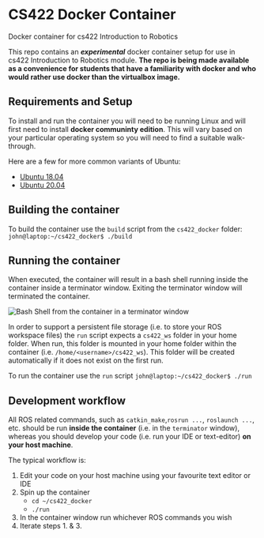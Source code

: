 # CS422 Docker Container
Docker container for cs422 Introduction to Robotics

This repo contains an ***experimental*** docker container setup for use in cs422 Introduction to Robotics module. **The repo is being made available as a convenience for students that have a familiarity with docker and who would rather use docker than the virtualbox image.** 

## Requirements and Setup
To install and run the container you will need to be running Linux and will first need to install **docker communinty edition**. This will vary based on your particular operating system so you will need to find a suitable walk-through. 

Here are a few for more common variants of Ubuntu:
* [Ubuntu 18.04](https://www.digitalocean.com/community/tutorials/how-to-install-and-use-docker-on-ubuntu-18-04)
* [Ubuntu 20.04](https://www.digitalocean.com/community/tutorials/how-to-install-and-use-docker-on-ubuntu-20-04)

## Building the container
To build the container use the `build` script from the `cs422_docker` folder:
```john@laptop:~/cs422_docker$ ./build```

## Running the container
When executed, the container will result in a bash shell running inside the container inside a terminator window. Exiting the terminator window will terminated the container. 

![Bash Shell from the container in a terminator window](docs/terminator.png "Bash Shell from the container in a terminator window")

In order to support a persistent file storage (i.e. to store your ROS workspace files) the `run` script expects a `cs422_ws` folder in your home folder. When run, this folder is mounted in your home folder within the container (i.e. `/home/<username>/cs422_ws`). This folder will be created automatically if it does not exist on the first run.

To run the container use the `run` script
```john@laptop:~/cs422_docker$ ./run```

## Development workflow
All ROS related commands, such as `catkin_make`,`rosrun ...`, `roslaunch ...`, etc. should be run **inside the container** (i.e. in the `terminator` window), whereas you should develop your code (i.e. run your IDE or text-editor) **on your host machine**.

The typical workflow is:
1. Edit your code on your host machine using your favourite text editor or IDE
2. Spin up the container
   * `cd ~/cs422_docker`
   * `./run`
3. In the container window run whichever ROS commands you wish 
4. Iterate steps 1. & 3.




